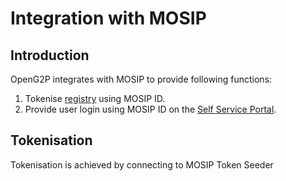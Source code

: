 # Integration with MOSIP

## Introduction

OpenG2P integrates with MOSIP to provide following functions:

1. Tokenise [registry](../modules/secure-registry/) using MOSIP ID.
2. Provide user login using MOSIP ID on the [Self Service Portal](../modules/self-service-portal.md).

## Tokenisation

Tokenisation is achieved by connecting to MOSIP Token Seeder&#x20;

